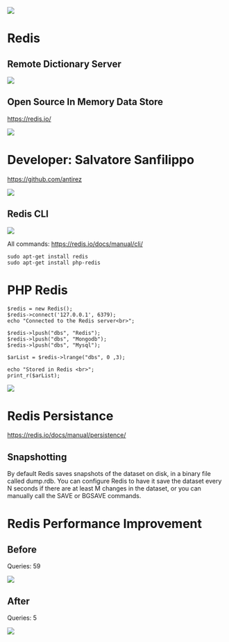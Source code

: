 ![](redis-logo.svg)
# Redis

## Remote Dictionary Server

![](redis.png)

## Open Source In Memory Data Store

https://redis.io/

![](web.png)

# Developer: Salvatore Sanfilippo

https://github.com/antirez

![](developer.png)

## Redis CLI

![](INCR.png)

All commands: https://redis.io/docs/manual/cli/

```
sudo apt-get install redis
sudo apt-get install php-redis
```

# PHP Redis

```
$redis = new Redis(); 
$redis->connect('127.0.0.1', 6379); 
echo "Connected to the Redis server<br>"; 

$redis->lpush("dbs", "Redis"); 
$redis->lpush("dbs", "Mongodb"); 
$redis->lpush("dbs", "Mysql");  

$arList = $redis->lrange("dbs", 0 ,3); 

echo "Stored in Redis <br>"; 
print_r($arList); 
```
![](php-redis.png)


# Redis Persistance

https://redis.io/docs/manual/persistence/

## Snapshotting

By default Redis saves snapshots of the dataset on disk, in a binary file called dump.rdb. You can configure Redis to have it save the dataset every N seconds if there are at least M changes in the dataset, or you can manually call the SAVE or BGSAVE commands.

# Redis Performance Improvement

## Before

Queries: 59

![](before.png)

## After

Queries: 5

![](after.png)
